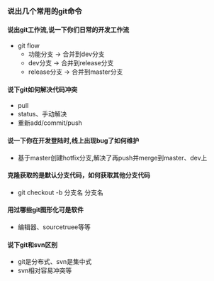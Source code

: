 ### 说出几个常用的git命令

#### 说出git工作流,说一下你们日常的开发工作流

- git flow
  - 功能分支 -> 合并到dev分支
  - dev分支 -> 合并到release分支
  - release分支 -> 合并到master分支

#### 说下git如何解决代码冲突

- pull
- status、手动解决
- 重新add/commit/push

#### 说一下你在开发登陆时,线上出现bug了如何维护

- 基于master创建hotfix分支,解决了再push并merge到master、dev上

#### 克隆获取的是默认分支代码，如何获取其他分支代码

- git checkout -b 分支名 分支名

#### 用过哪些git图形化可是软件 

- 编辑器、sourcetruee等等

#### 说下git和svn区别 

- git是分布式、svn是集中式
- svn相对容易冲突等